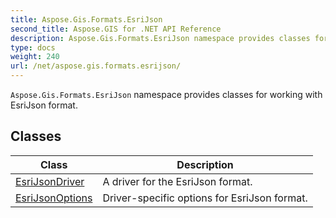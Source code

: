 ```yaml
---
title: Aspose.Gis.Formats.EsriJson
second_title: Aspose.GIS for .NET API Reference
description: Aspose.Gis.Formats.EsriJson namespace provides classes for working with EsriJson format
type: docs
weight: 240
url: /net/aspose.gis.formats.esrijson/
---
```

`Aspose.Gis.Formats.EsriJson` namespace provides classes for working with EsriJson format.

## Classes

| Class | Description |
| --- | --- |
| [EsriJsonDriver](./esrijsondriver/) | A driver for the EsriJson format. |
| [EsriJsonOptions](./esrijsonoptions/) | Driver-specific options for EsriJson format. |


